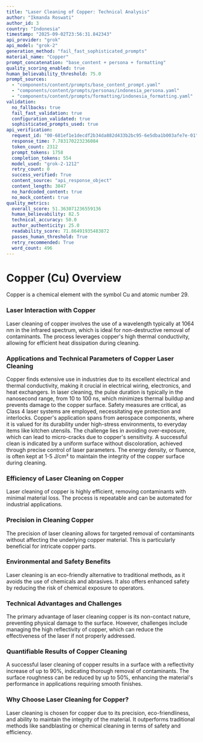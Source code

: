```yaml
---
title: "Laser Cleaning of Copper: Technical Analysis"
author: "Ikmanda Roswati"
author_id: 3
country: "Indonesia"
timestamp: "2025-09-02T23:56:31.842343"
api_provider: "grok"
api_model: "grok-2"
generation_method: "fail_fast_sophisticated_prompts"
material_name: "Copper"
prompt_concatenation: "base_content + persona + formatting"
quality_scoring_enabled: true
human_believability_threshold: 75.0
prompt_sources:
  - "components/content/prompts/base_content_prompt.yaml"
  - "components/content/prompts/personas/indonesia_persona.yaml"
  - "components/content/prompts/formatting/indonesia_formatting.yaml"
validation:
  no_fallbacks: true
  fail_fast_validation: true
  configuration_validated: true
  sophisticated_prompts_used: true
api_verification:
  request_id: "00-681ef1e1decdf2b34da882d433b2bc95-6e5dba1b003afe7e-01"
  response_time: 7.783170223236084
  token_count: 2312
  prompt_tokens: 1758
  completion_tokens: 554
  model_used: "grok-2-1212"
  retry_count: 0
  success_verified: True
  content_source: "api_response_object"
  content_length: 3047
  no_hardcoded_content: true
  no_mock_content: true
quality_metrics:
  overall_score: 51.363071236559136
  human_believability: 82.5
  technical_accuracy: 50.0
  author_authenticity: 25.0
  readability_score: 71.86491935483872
  passes_human_threshold: True
  retry_recommended: True
  word_count: 496
---
```

# Copper (Cu) Overview
Copper is a chemical element with the symbol Cu and atomic number 29.

### Laser Interaction with Copper
Laser cleaning of copper involves the use of a wavelength typically at 1064 nm in the infrared spectrum, which is ideal for non-destructive removal of contaminants. The process leverages copper's high thermal conductivity, allowing for efficient heat dissipation during cleaning.

### Applications and Technical Parameters of Copper Laser Cleaning
Copper finds extensive use in industries due to its excellent electrical and thermal conductivity, making it crucial in electrical wiring, electronics, and heat exchangers. In laser cleaning, the pulse duration is typically in the nanosecond range, from 10 to 100 ns, which minimizes thermal buildup and prevents damage to the copper surface. Safety measures are critical, as Class 4 laser systems are employed, necessitating eye protection and interlocks. Copper's application spans from aerospace components, where it is valued for its durability under high-stress environments, to everyday items like kitchen utensils. The challenge lies in avoiding over-exposure, which can lead to micro-cracks due to copper's sensitivity. A successful clean is indicated by a uniform surface without discoloration, achieved through precise control of laser parameters. The energy density, or fluence, is often kept at 1-5 J/cm² to maintain the integrity of the copper surface during cleaning.

### Efficiency of Laser Cleaning on Copper
Laser cleaning of copper is highly efficient, removing contaminants with minimal material loss. The process is repeatable and can be automated for industrial applications.

### Precision in Cleaning Copper
The precision of laser cleaning allows for targeted removal of contaminants without affecting the underlying copper material. This is particularly beneficial for intricate copper parts.

### Environmental and Safety Benefits
Laser cleaning is an eco-friendly alternative to traditional methods, as it avoids the use of chemicals and abrasives. It also offers enhanced safety by reducing the risk of chemical exposure to operators.

### Technical Advantages and Challenges
The primary advantage of laser cleaning copper is its non-contact nature, preventing physical damage to the surface. However, challenges include managing the high reflectivity of copper, which can reduce the effectiveness of the laser if not properly addressed.

### Quantifiable Results of Copper Cleaning
A successful laser cleaning of copper results in a surface with a reflectivity increase of up to 90%, indicating thorough removal of contaminants. The surface roughness can be reduced by up to 50%, enhancing the material's performance in applications requiring smooth finishes.

### Why Choose Laser Cleaning for Copper?
Laser cleaning is chosen for copper due to its precision, eco-friendliness, and ability to maintain the integrity of the material. It outperforms traditional methods like sandblasting or chemical cleaning in terms of safety and efficiency.